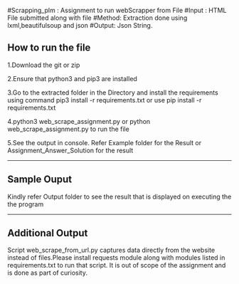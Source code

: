#Scrapping_plm :  Assignment to run webScrapper from File
#Input :  HTML File submitted along with file
#Method:  Extraction done using lxml,beautifulsoup and json
#Output:  Json String.

How to run the file
-----------------------------
1.Download the git or zip

2.Ensure that python3 and pip3 are installed

3.Go to the extracted folder in the Directory and install the requirements using command pip3 install  -r requirements.txt or use pip install  -r requirements.txt

4.python3 web_scrape_assignment.py or python web_scrape_assignment.py to run the file

5.See the output in console.
Refer Example folder for the Result  or Assignment_Answer_Solution for the result


----------------------
Sample Ouput 
----------------------
Kindly refer Output folder to see the result that is displayed on executing the the program



----------------------
Additional Output
----------------------
Script web_scrape_from_url.py captures data directly from the website instead of files.Please install requests module along with modules listed in requirements.txt to run that script.
It is out of scope of the assignment and is done as part of curiosity.
